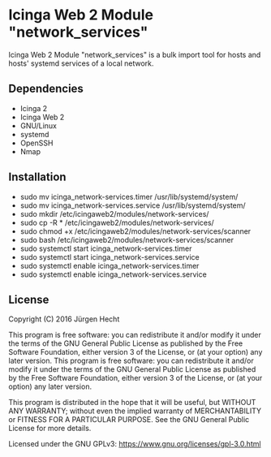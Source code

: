 # Icinga Web 2 Module "network_services"

Icinga Web 2 Module "network_services" is a bulk import tool for hosts and hosts' systemd services of a local network. 

## Dependencies
- Icinga 2
- Icinga Web 2
- GNU/Linux
- systemd
- OpenSSH
- Nmap

## Installation

- sudo mv icinga_network-services.timer /usr/lib/systemd/system/
- sudo mv icinga_network-services.service /usr/lib/systemd/system/
- sudo mkdir /etc/icingaweb2/modules/network-services/
- sudo cp -R * /etc/icingaweb2/modules/network-services/
- sudo chmod +x /etc/icingaweb2/modules/network-services/scanner
- sudo bash /etc/icingaweb2/modules/network-services/scanner
- sudo systemctl start icinga_network-services.timer
- sudo systemctl start icinga_network-services.service
- sudo systemctl enable icinga_network-services.timer
- sudo systemctl enable icinga_network-services.service

## License

Copyright (C) 2016 Jürgen Hecht

This program is free software: you can redistribute it and/or modify it under the terms of the GNU General Public License as published by the Free Software Foundation, either version 3 of the License, or (at your option) any later version. This program is free software: you can redistribute it and/or modify it under the terms of the GNU General Public License as published by the Free Software Foundation, either version 3 of the License, or (at your option) any later version.

This program is distributed in the hope that it will be useful, but WITHOUT ANY WARRANTY; without even the implied warranty of MERCHANTABILITY or FITNESS FOR A PARTICULAR PURPOSE. See the GNU General Public License for more details.

Licensed under the GNU GPLv3: https://www.gnu.org/licenses/gpl-3.0.html

